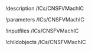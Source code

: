 !description /ICs/CNSFVMachIC

!parameters /ICs/CNSFVMachIC

!inputfiles /ICs/CNSFVMachIC

!childobjects /ICs/CNSFVMachIC
